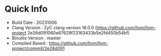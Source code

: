 # Quick Info
* Build Date : 20231006
* Clang Version : ZyC clang version 18.0.0 (https://github.com/llvm/llvm-project 2e26d091060e87629f23163433b5e2fd450b54bf)
* Binutils Version : master
* Compiled Based : https://github.com/llvm/llvm-project/commit/2e26d091

